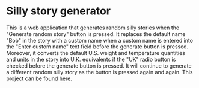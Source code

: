 # Silly story generator

This is a web application that generates random silly stories when the "Generate random story" button is pressed. It replaces the default name "Bob" in the story with a custom name when a custom name is entered into the "Enter custom name" text field before the generate button is pressed. Moreover, it converts the default U.S. weight and temperature quantities and units in the story into U.K. equivalents if the "UK" radio button is checked before the generate button is pressed. It will continue to generate a different random silly story as the button is pressed again and again. This project can be found [here](https://developer.mozilla.org/en-US/docs/Learn/JavaScript/First_steps/Silly_story_generator).
